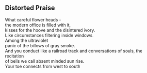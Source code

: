 Distorted Praise
----------------
What careful flower heads -  
the modern office is filled with it,  
kisses for the hoove and the disintered ivory.  
Like circumstances filtering inside windows.  
Among the ultraviolet  
panic of the billows of gray smoke.  
And you conduct like a railroad track and conversations of souls, the recitation  
of bells we call absent minded sun rise.  
Your toe connects from west to south  
